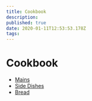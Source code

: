 ```yaml
---
title: Cookbook
description: 
published: true
date: 2020-01-11T12:53:53.178Z
tags: 
---
```


# Cookbook
+ [Mains](Mains)
+ [Side Dishes](Side_Dishes)
+ [Bread](Bread)